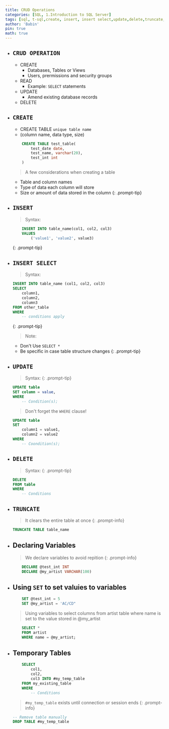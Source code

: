 ```yaml
---
title: CRUD Operations
categories: [SQL, 1.Introduction to SQL Server]
tags: [sql, t-sql,create, insert, insert select,update,delete,truncate,declare,set,temporary tables]     # TAG names should always be lowercase
author: 'Babin'
pin: true
math: true
---
```


- ## `CRUD OPERATION`
    - CREATE
        - Databases, Tables or Views
        - Users, prermissions and security groups
    - READ
        - Example: `SELECT` statements
    - UPDATE
        - Amend existing database records
    - DELETE

- ## `CREATE`
    > 
    - CREATE TABLE `unique table name`
    - (column name, data type, size)
    
    ```sql
        CREATE TABLE test_table(
            test_date date,
            test_name, varchar(20),
            test_int int
        )
    ```

    > A few considerations when creating a table
    - Table and column names
    - Type of data each column will store
    - Size or amount of data stored in the column
    {: .prompt-tip}


- ## `INSERT`
    > Syntax:
    ```sql
        INSERT INTO table_name(col1, col2, col3)
        VALUES
            ('value1', 'value2', value3)
    ```
    {: .prompt-tip}

- ## `INSERT SELECT`
    > Syntax:
    ```sql
    INSERT INTO table_name (col1, col2, col3)
    SELECT
        column1, 
        column2, 
        column3
    FROM other_table
    WHERE
        -- conditions apply
    ```
    {: .prompt-tip}

    > Note:
    - Don't Use `SELECT *`
    - Be specific in case table structure changes
    {: .prompt-tip}


- ## `UPDATE`
    > Syntax:
    {: .prompt-tip}
    ```sql
    UPDATE table
    SET column = value,
    WHERE 
        -- Condition(s);
    ```
    > Don't forget the `WHERE` clause!
    ```sql
    UPDATE table
    SET
        column1 = value1,
        column2 = value2
    WHERE
        -- Coondition(s);
    ```


- ## `DELETE`
    > Syntax:
    {: .prompt-tip}
    ```sql
    DELETE 
    FROM table
    WHERE
        -- Conditions
    ```

- ## `TRUNCATE`
    > It clears the entire table at once
    {: .prompt-info}
    ```sql
    TRUNCATE TABLE table_name
    ```

- ## Declaring Variables
    > We declare variables to avoid repition
    {: .prompt-info}
    ```sql
        DECLARE @test_int INT
        DECLARE @my_artist VARCHAR(100)
    ```
    
- ## Using `SET` to  set valuies to variables
    ```sql
        SET @test_int = 5
        SET @my_artist = 'AC/CD"
    ```

    > Using variables to select columns from artist table where name is set to the value stored in @my_artist
    ```sql
        SELECT *
        FROM artist
        WHERE name = @my_artist;
    ```

- ## Temporary Tables
    ```sql
        SELECT
            col1, 
            col2, 
            col3 INTO #my_temp_table
        FROM my_existing_table
        WHERE
            -- Conditions
    ```
    > `#my_temp_table` exists until connection or session ends
    {: .prompt-info}

    ```sql
    -- Remove table manually
    DROP TABLE #my_temp_table
    ```
